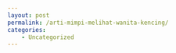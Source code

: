 ```yaml
---
layout: post
permalink: /arti-mimpi-melihat-wanita-kencing/
categories:
    - Uncategorized
---
```



